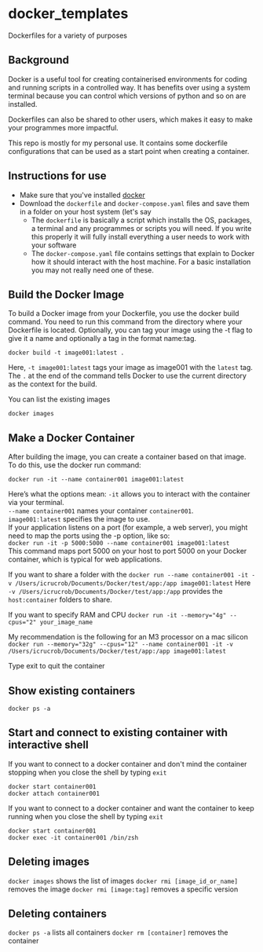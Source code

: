 # docker_templates
Dockerfiles for a variety of purposes

## Background

Docker is a useful tool for creating containerised environments for coding and running scripts in a controlled way. 
It has benefits over using a system terminal because you can control which versions of python and so on are installed.

Dockerfiles can also be shared to other users, which makes it easy to make your programmes more impactful. 


This repo is mostly for my personal use. It contains some dockerfile configurations that can be used as a start point when creating a container. 



## Instructions for use
* Make sure that you've installed [docker](https://docs.docker.com/)
* Download the `dockerfile` and `docker-compose.yaml` files and save them in a folder on your host system (let's say 
  * The `dockerfile` is basically a script which installs the OS, packages, a terminal and any programmes or scripts you will need. If you write this properly it will fully install everything a user needs to work with your software
  * The `docker-compose.yaml` file contains settings that explain to Docker how it should interact with the host machine. For a basic installation you may not really need one of these. 

## Build the Docker Image
To build a Docker image from your Dockerfile, you use the docker build command. You need to run this command from the directory where your Dockerfile is located. Optionally, you can tag your image using the -t flag to give it a name and optionally a tag in the format name:tag.

`docker build -t image001:latest .`

Here, `-t image001:latest` tags your image as image001 with the `latest` tag. 
The `.` at the end of the command tells Docker to use the current directory as the context for the build.

You can list the existing images

`docker images`

## Make a Docker Container
After building the image, you can create a container based on that image. To do this, use the docker run command:

`docker run -it --name container001 image001:latest`

Here’s what the options mean:
`-it` allows you to interact with the container via your terminal.  
`--name container001` names your container `container001`.  
`image001:latest` specifies the image to use.  
If your application listens on a port (for example, a web server), you might need to map the ports using the -p option, like so:  
`docker run -it -p 5000:5000 --name container001 image001:latest`  
This command maps port 5000 on your host to port 5000 on your Docker container, which is typical for web applications.  

If you want to share a folder with the 
`docker run --name container001 -it -v /Users/icrucrob/Documents/Docker/test/app:/app image001:latest`
Here `-v /Users/icrucrob/Documents/Docker/test/app:/app` provides the `host:container` folders to share.

If you want to specify RAM and CPU
`docker run -it --memory="4g" --cpus="2" your_image_name`

My recommendation is the following for an M3 processor on a mac silicon
`docker run --memory="32g" --cpus="12" --name container001 -it -v /Users/icrucrob/Documents/Docker/test/app:/app image001:latest`


Type exit to quit the container

## Show existing containers
`docker ps -a`

## Start and connect to existing container with interactive shell

If you want to connect to a docker container and don't mind the container stopping when you close the shell by typing `exit`
```
docker start container001
docker attach container001
```

If you want to connect to a docker container and want the container to keep running when you close the shell by typing `exit`
```
docker start container001
docker exec -it container001 /bin/zsh
```

## Deleting images
`docker images` shows the list of images
`docker rmi [image_id_or_name]` removes the image
`docker rmi [image:tag]` removes a specific version

## Deleting containers
`docker ps -a` lists all containers
`docker rm [container]` removes the container
 
## 

